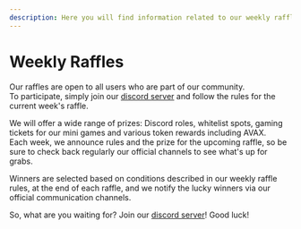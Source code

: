 ```yaml
---
description: Here you will find information related to our weekly raffles.
---
```


# Weekly Raffles



Our raffles are open to all users who are part of our community. \
To participate, simply join our [discord server](https://discord.com/invite/dPNE6fK4S4) and follow the rules for the current week's raffle.&#x20;

We will offer a wide range of prizes: Discord roles, whitelist spots, gaming tickets for our mini games and various token rewards including AVAX. \
Each week, we announce rules and the prize for the upcoming raffle, so be sure to check back regularly our official channels to see what's up for grabs.

Winners are selected based on conditions described in our weekly raffle rules, at the end of each raffle, and we notify the lucky winners via our official communication channels.&#x20;

So, what are you waiting for? Join our [discord server](https://discord.com/invite/dPNE6fK4S4)! Good luck!
